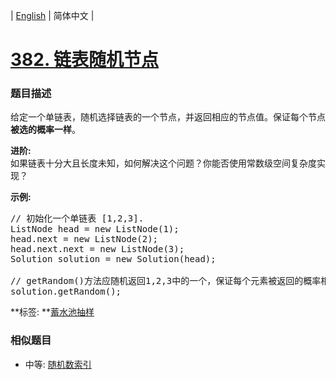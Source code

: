 | [English](README_EN.md) | 简体中文 |

# [382. 链表随机节点](https://leetcode-cn.com/problems/linked-list-random-node)
 ### 题目描述
<p>给定一个单链表，随机选择链表的一个节点，并返回相应的节点值。保证每个节点<strong>被选的概率一样</strong>。</p>

<p><strong>进阶:</strong><br />
如果链表十分大且长度未知，如何解决这个问题？你能否使用常数级空间复杂度实现？</p>

<p><strong>示例:</strong></p>

<pre>
// 初始化一个单链表 [1,2,3].
ListNode head = new ListNode(1);
head.next = new ListNode(2);
head.next.next = new ListNode(3);
Solution solution = new Solution(head);

// getRandom()方法应随机返回1,2,3中的一个，保证每个元素被返回的概率相等。
solution.getRandom();
</pre>

**标签:	**[蓄水池抽样](https://leetcode-cn.com/tag/reservoir-sampling) 
 ### 相似题目
- 中等:	[随机数索引](https://leetcode-cn.com/problems/random-pick-index) 
